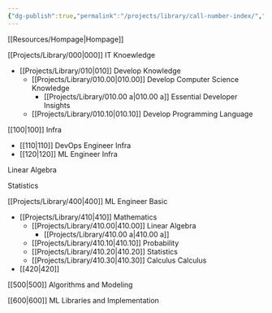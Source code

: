 ```yaml
---
{"dg-publish":true,"permalink":"/projects/library/call-number-index/","noteIcon":"0","created":"2023-12-28T18:54:11.332+09:00","updated":"2024-01-05T00:31:28.044+09:00"}
---
```



[[Resources/Hompage\|Hompage]]

[[Projects/Library/000\|000]] IT Knoewledge
- [[Projects/Library/010\|010]] Develop Knowledge
	- [[Projects/Library/010.00\|010.00]] Develop Computer Science Knowledge
		- [[Projects/Library/010.00 a\|010.00 a]] Essential Developer Insights
	- [[Projects/Library/010.10\|010.10]] Develop Programming Language
	

[[100\|100]] Infra
- [[110\|110]] DevOps Engineer Infra
- [[120\|120]] ML Engineer Infra

Linear Algebra

Statistics


[[Projects/Library/400\|400]] ML Engineer Basic
- [[Projects/Library/410\|410]] Mathematics
	- [[Projects/Library/410.00\|410.00]] Linear Algebra
		- [[Projects/Library/410.00 a\|410.00 a]]
	- [[Projects/Library/410.10\|410.10]] Probability
	- [[Projects/Library/410.20\|410.20]] Statistics
	- [[Projects/Library/410.30\|410.30]] Calculus
Calculus
- [[420\|420]]

[[500\|500]] Algorithms and Modeling 

[[600\|600]] ML Libraries and Implementation
